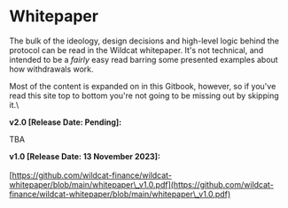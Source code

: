 # Whitepaper

The bulk of the ideology, design decisions and high-level logic behind the protocol can be read in the Wildcat whitepaper. It's not technical, and intended to be a _fairly_ easy read barring some presented examples about how withdrawals work.

Most of the content is expanded on in this Gitbook, however, so if you've read this site top to bottom you're not going to be missing out by skipping it.\


**v2.0 \[Release Date: Pending]:**

TBA

**v1.0 \[Release Date: 13 November 2023]:**\
\
[https://github.com/wildcat-finance/wildcat-whitepaper/blob/main/whitepaper\_v1.0.pdf](https://github.com/wildcat-finance/wildcat-whitepaper/blob/main/whitepaper\_v1.0.pdf)

